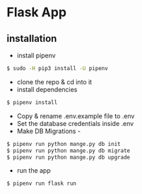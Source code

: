 # Flask App


## installation
- install pipenv
```bash
$ sudo -H pip3 install -U pipenv
```
- clone the repo & cd into it
- install dependencies
```bash
$ pipenv install
```
- Copy & rename .env.example file to .env
- Set the database credentials inside .env
- Make DB Migrations - 
```bash
$ pipenv run python mange.py db init
$ pipenv run python mange.py db migrate
$ pipenv run python mange.py db upgrade
```
- run the app
```bash
$ pipenv run flask run
```
